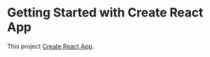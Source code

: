 # Getting Started with Create React App

This project  [Create React App](https://github.com/facebook/create-react-app).
